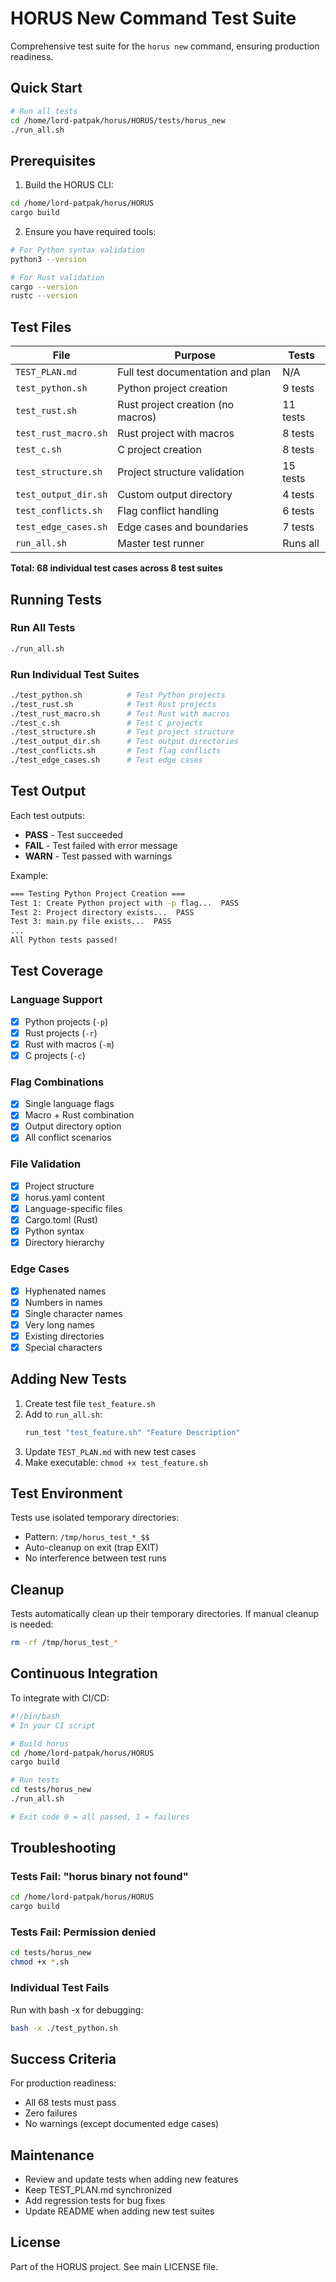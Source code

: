 # HORUS New Command Test Suite

Comprehensive test suite for the `horus new` command, ensuring production readiness.

## Quick Start

```bash
# Run all tests
cd /home/lord-patpak/horus/HORUS/tests/horus_new
./run_all.sh
```

## Prerequisites

1. Build the HORUS CLI:
```bash
cd /home/lord-patpak/horus/HORUS
cargo build
```

2. Ensure you have required tools:
```bash
# For Python syntax validation
python3 --version

# For Rust validation
cargo --version
rustc --version
```

## Test Files

| File | Purpose | Tests |
|------|---------|-------|
| `TEST_PLAN.md` | Full test documentation and plan | N/A |
| `test_python.sh` | Python project creation | 9 tests |
| `test_rust.sh` | Rust project creation (no macros) | 11 tests |
| `test_rust_macro.sh` | Rust project with macros | 8 tests |
| `test_c.sh` | C project creation | 8 tests |
| `test_structure.sh` | Project structure validation | 15 tests |
| `test_output_dir.sh` | Custom output directory | 4 tests |
| `test_conflicts.sh` | Flag conflict handling | 6 tests |
| `test_edge_cases.sh` | Edge cases and boundaries | 7 tests |
| `run_all.sh` | Master test runner | Runs all |

**Total: 68 individual test cases across 8 test suites**

## Running Tests

### Run All Tests
```bash
./run_all.sh
```

### Run Individual Test Suites
```bash
./test_python.sh          # Test Python projects
./test_rust.sh            # Test Rust projects
./test_rust_macro.sh      # Test Rust with macros
./test_c.sh               # Test C projects
./test_structure.sh       # Test project structure
./test_output_dir.sh      # Test output directories
./test_conflicts.sh       # Test flag conflicts
./test_edge_cases.sh      # Test edge cases
```

## Test Output

Each test outputs:
- **PASS** - Test succeeded
- **FAIL** - Test failed with error message
- **WARN** - Test passed with warnings

Example:
```bash
=== Testing Python Project Creation ===
Test 1: Create Python project with -p flag...  PASS
Test 2: Project directory exists...  PASS
Test 3: main.py file exists...  PASS
...
All Python tests passed!
```

## Test Coverage

### Language Support
- [x] Python projects (`-p`)
- [x] Rust projects (`-r`)
- [x] Rust with macros (`-m`)
- [x] C projects (`-c`)

### Flag Combinations
- [x] Single language flags
- [x] Macro + Rust combination
- [x] Output directory option
- [x] All conflict scenarios

### File Validation
- [x] Project structure
- [x] horus.yaml content
- [x] Language-specific files
- [x] Cargo.toml (Rust)
- [x] Python syntax
- [x] Directory hierarchy

### Edge Cases
- [x] Hyphenated names
- [x] Numbers in names
- [x] Single character names
- [x] Very long names
- [x] Existing directories
- [x] Special characters

## Adding New Tests

1. Create test file `test_feature.sh`
2. Add to `run_all.sh`:
   ```bash
   run_test "test_feature.sh" "Feature Description"
   ```
3. Update `TEST_PLAN.md` with new test cases
4. Make executable: `chmod +x test_feature.sh`

## Test Environment

Tests use isolated temporary directories:
- Pattern: `/tmp/horus_test_*_$$`
- Auto-cleanup on exit (trap EXIT)
- No interference between test runs

## Cleanup

Tests automatically clean up their temporary directories. If manual cleanup is needed:

```bash
rm -rf /tmp/horus_test_*
```

## Continuous Integration

To integrate with CI/CD:

```bash
#!/bin/bash
# In your CI script

# Build horus
cd /home/lord-patpak/horus/HORUS
cargo build

# Run tests
cd tests/horus_new
./run_all.sh

# Exit code 0 = all passed, 1 = failures
```

## Troubleshooting

### Tests Fail: "horus binary not found"
```bash
cd /home/lord-patpak/horus/HORUS
cargo build
```

### Tests Fail: Permission denied
```bash
cd tests/horus_new
chmod +x *.sh
```

### Individual Test Fails
Run with bash -x for debugging:
```bash
bash -x ./test_python.sh
```

## Success Criteria

For production readiness:
- All 68 tests must pass
- Zero failures
- No warnings (except documented edge cases)

## Maintenance

- Review and update tests when adding new features
- Keep TEST_PLAN.md synchronized
- Add regression tests for bug fixes
- Update README when adding new test suites

## License

Part of the HORUS project. See main LICENSE file.

